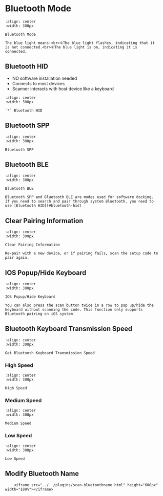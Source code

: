 # Bluetooth Mode

```{figure} ../../media/2523IFSNO244.png
:align: center
:width: 300px

Bluetooth Mode
```

```{note}
The blue light means:<br>①The blue light flashes, indicating that it is not connected.<br>②The blue light is on, indicating it is connected.
```


## Bluetooth HID
- NO software installation needed
- Connects to most devices
- Scanner interacts with host device like a keyboard

```{figure} ../../media/AT2BMODE3D2.png
:align: center
:width: 300px

`*` Bluetooth HID
```

 ## Bluetooth SPP

```{figure} ../../media/AT2BMODE3D1.png
:align: center
:width: 300px

Bluetooth SPP
```

## Bluetooth BLE

```{figure} ../../media/AT2BMODE3D3.png
:align: center
:width: 300px

Bluetooth BLE
```

```{note}
Bluetooth SPP and Bluetooth BLE are modes used for software docking. If you need to search and pair through system Bluetooth, you need to use [Bluetooth HID](#bluetooth-hid)
```
## Clear Pairing Information

```{figure} ../../media/2525ALL-CH.png
:align: center
:width: 300px

Clear Pairing Information
```

```{note}
Re-pair with a new device, or if pairing fails, scan the setup code to pair again.
```

## IOS Popup/Hide Keyboard
```{figure} ../../media/25250S.png
:align: center
:width: 300px

IOS Popup/Hide Keyboard
```

```{note}
You can also press the scan button twice in a row to pop up/hide the keyboard without scanning the code. This function only supports Bluetooth pairing on iOS system.
```

## Bluetooth Keyboard Transmission Speed


```{figure} ../../media/AT2BHIDDLY.png
:align: center
:width: 300px

Get Bluetooth Keyboard Transmission Speed
```
### High Speed

```{figure} ../../media/AT2BHIDDLY3D2.png
:align: center
:width: 300px

High Speed
```

### Medium Speed

```{figure} ../../media/AT2BHIDDLY3D10.png
:align: center
:width: 300px

Medium Speed
```

### Low Speed
```{figure} ../../media/AT2BHIDDLY3D25.png
:align: center
:width: 300px

Low Speed
```

## Modify Bluetooth Name
```{raw} html
    <iframe src="../../plugins/scan-bluetoothname.html" height="600px" width="100%"></iframe>

```